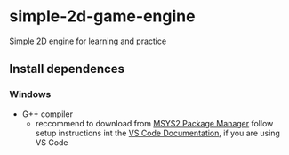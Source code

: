 # simple-2d-game-engine
Simple 2D engine for learning and practice

## Install dependences
### Windows
- G++ compiler
    - reccommend to download from [MSYS2 Package Manager](https://www.msys2.org/) follow setup instructions int the [VS Code Documentation](https://code.visualstudio.com/docs/languages/cpp), if you are using VS Code
